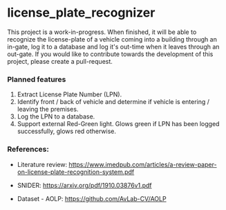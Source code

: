 # license_plate_recognizer

This project is a work-in-progress. When finished, it will be able to recognize the license-plate of a vehicle coming into a building through an in-gate, log it to a database and log it's out-time when it leaves through an out-gate. If you would like to contribute towards the development of this project, please create a pull-request.


### Planned features

1. Extract License Plate Number (LPN).
2. Identify front / back of vehicle and determine if vehicle is entering / leaving the premises.
3. Log the LPN to a database.
4. Support external Red-Green light. Glows green if LPN has been logged successfully, glows red otherwise.



### References:

- Literature review: https://www.imedpub.com/articles/a-review-paper-on-license-plate-recognition-system.pdf

- SNIDER: https://arxiv.org/pdf/1910.03876v1.pdf

- Dataset - AOLP: https://github.com/AvLab-CV/AOLP
